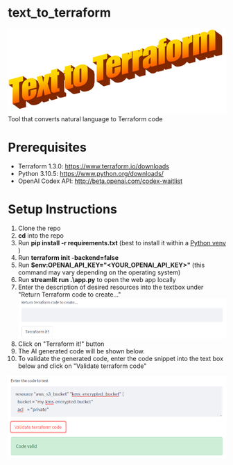 # text_to_terraform
![](static\graphic.PNG)
Tool that converts natural language to Terraform code

# Prerequisites
* Terraform 1.3.0: https://www.terraform.io/downloads
* Python 3.10.5: https://www.python.org/downloads/
* OpenAI Codex API: http://beta.openai.com/codex-waitlist

# Setup Instructions
1. Clone the repo 
2. **cd** into the repo
3. Run **pip install -r requirements.txt** (best to install it within a [Python venv](https://realpython.com/python-virtual-environments-a-primer/) )
4. Run **terraform init -backend=false**
5. Run **$env:OPENAI_API_KEY="<YOUR_OPENAI_API_KEY>"** (this command may vary depending on the operating system)
6. Run **streamlit run .\app.py** to open the web app locally
7. Enter the description of desired resources into the textbox under "Return Terraform code to create..."
   ![](static\prompt_screenshot.PNG)
8. Click on "Terraform it!" button
9.  The AI generated code will be shown below.
10. To validate the generated code, enter the code snippet into the text box below and click on "Validate terraform code"
    
   ![](static\testing_screenshot.PNG)
